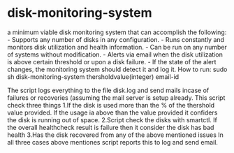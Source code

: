 # disk-monitoring-system
a minimum viable disk monitoring system that can accomplish the following:  - Supports any number of disks in any configuration. - Runs constantly and monitors disk utilization and health information. - Can be run on any number of systems without modification. - Alerts via email when the disk utilization is above  certain threshold or upon a disk failure. - If the state of the alert changes, the monitoring system should detect it and log it.
How to run:
sudo sh disk-monitoring-system thersholdvalue(integer) email-id

The script logs everything to the file disk.log and send mails incase of failures or recoveries (assuming the mail server is setup already.
This script check three things 
1.If the disk is used more than the % of the thershold value provided. If the usage ia above than the value provided it confiders
the disk is running out of space.
2.Script check the disks with smartctl. If the overall healthcheck result is failure then it consider the disk has bad health
3.Has the disk recovered from any of the above mentioned issues
In all three cases above mentiones script reports this to log and send email.
